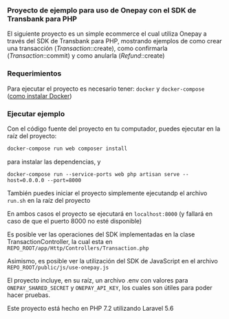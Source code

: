 ### Proyecto de ejemplo para uso de Onepay con el SDK de Transbank para PHP

El siguiente proyecto es un simple ecommerce el cual utiliza Onepay a través del
SDK de Transbank para PHP,  mostrando ejemplos de como crear una transacción (_Transaction_::create), como confirmarla
(_Transaction_::commit) y como anularla (_Refund_::create)

### Requerimientos
Para ejecutar el proyecto es necesario tener: 
 ```docker``` y ```docker-compose``` ([como instalar Docker](https://docs.docker.com/install/))

### Ejecutar ejemplo
Con el código fuente del proyecto en tu computador, puedes ejecutar en la raíz del proyecto:

```bash
docker-compose run web composer install
```
para instalar las dependencias, y

```
docker-compose run --service-ports web php artisan serve --host=0.0.0.0 --port=8000
```
También puedes iniciar el proyecto simplemente ejecutandp el archivo `run.sh` en la raíz del proyecto

En ambos casos el proyecto se ejecutará en `localhost:8000` (y fallará en caso de que el puerto 8000 no esté disponible)

Es posible ver las operaciones del SDK implementadas en la clase TransactionController,
la cual esta en 
`
REPO_ROOT/app/Http/Controllers/Transaction.php
`

Asimismo, es posible ver la utilización del SDK de JavaScript en el archivo 
`
REPO_ROOT/public/js/use-onepay.js
`

El proyecto incluye, en su raíz, un archivo .env con valores para `ONEPAY_SHARED_SECRET`  y `ONEPAY_API_KEY`, los cuales son útiles para poder hacer pruebas.

Este proyecto está hecho en PHP 7.2 utilizando Laravel 5.6

